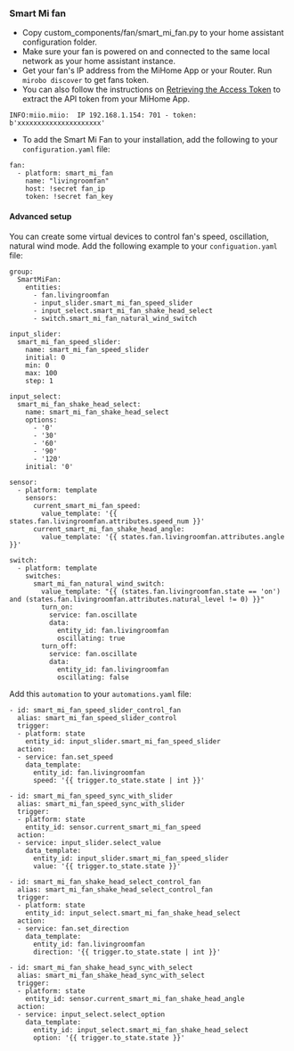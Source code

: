 ### Smart Mi fan

- Copy custom_components/fan/smart_mi_fan.py to your home assistant configuration folder.
- Make sure your fan is powered on and connected to the same local network as your home assistant instance.
- Get your fan's IP address from the MiHome App or your Router. Run ```mirobo discover``` to get fans token.
- You can also follow the instructions on [Retrieving the Access Token](https://home-assistant.io/components/xiaomi/#retrieving-the-access-token) to extract the API token from your MiHome App.

```
INFO:miio.miio:  IP 192.168.1.154: 701 - token: b'xxxxxxxxxxxxxxxxxxxxx'
```

- To add the Smart Mi Fan to your installation, add the following to your `configuration.yaml` file:

```
fan:
  - platform: smart_mi_fan
    name: "livingroomfan"
    host: !secret fan_ip
    token: !secret fan_key
```

#### Advanced setup

You can create some virtual devices to control fan's speed, oscillation, natural wind mode. Add the following example to your `configuation.yaml` file:

```
group:
  SmartMiFan:
    entities:
      - fan.livingroomfan
      - input_slider.smart_mi_fan_speed_slider
      - input_select.smart_mi_fan_shake_head_select
      - switch.smart_mi_fan_natural_wind_switch

input_slider:
  smart_mi_fan_speed_slider:
    name: smart_mi_fan_speed_slider
    initial: 0
    min: 0
    max: 100
    step: 1

input_select:
  smart_mi_fan_shake_head_select:
    name: smart_mi_fan_shake_head_select
    options:
      - '0'
      - '30'
      - '60'
      - '90'
      - '120'
    initial: '0'

sensor:
  - platform: template
    sensors:
      current_smart_mi_fan_speed:
        value_template: '{{ states.fan.livingroomfan.attributes.speed_num }}'
      current_smart_mi_fan_shake_head_angle:
        value_template: '{{ states.fan.livingroomfan.attributes.angle }}'

switch:
  - platform: template
    switches:
      smart_mi_fan_natural_wind_switch:
        value_template: "{{ (states.fan.livingroomfan.state == 'on') and (states.fan.livingroomfan.attributes.natural_level != 0) }}"
        turn_on:
          service: fan.oscillate
          data:
            entity_id: fan.livingroomfan
            oscillating: true
        turn_off:
          service: fan.oscillate
          data:
            entity_id: fan.livingroomfan
            oscillating: false
```

Add this `automation` to your `automations.yaml` file:

```
- id: smart_mi_fan_speed_slider_control_fan
  alias: smart_mi_fan_speed_slider_control
  trigger:
  - platform: state
    entity_id: input_slider.smart_mi_fan_speed_slider
  action:
  - service: fan.set_speed
    data_template:
      entity_id: fan.livingroomfan
      speed: '{{ trigger.to_state.state | int }}'

- id: smart_mi_fan_speed_sync_with_slider
  alias: smart_mi_fan_speed_sync_with_slider
  trigger:
  - platform: state
    entity_id: sensor.current_smart_mi_fan_speed
  action:
  - service: input_slider.select_value
    data_template:
      entity_id: input_slider.smart_mi_fan_speed_slider
      value: '{{ trigger.to_state.state }}'

- id: smart_mi_fan_shake_head_select_control_fan
  alias: smart_mi_fan_shake_head_select_control_fan
  trigger:
  - platform: state
    entity_id: input_select.smart_mi_fan_shake_head_select
  action:
  - service: fan.set_direction
    data_template:
      entity_id: fan.livingroomfan
      direction: '{{ trigger.to_state.state | int }}'

- id: smart_mi_fan_shake_head_sync_with_select
  alias: smart_mi_fan_shake_head_sync_with_select
  trigger:
  - platform: state
    entity_id: sensor.current_smart_mi_fan_shake_head_angle
  action:
  - service: input_select.select_option
    data_template:
      entity_id: input_select.smart_mi_fan_shake_head_select
      option: '{{ trigger.to_state.state }}'
```